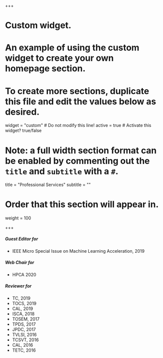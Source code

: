 +++
# Custom widget.
# An example of using the custom widget to create your own homepage section.
# To create more sections, duplicate this file and edit the values below as desired.
widget = "custom"  # Do not modify this line!
active = true  # Activate this widget? true/false

# Note: a full width section format can be enabled by commenting out the `title` and `subtitle` with a `#`.
title = "Professional Services"
subtitle = ""

# Order that this section will appear in.
weight = 100 

+++

##### Guest Editor for
- IEEE Micro Special Issue on Machine Learning Acceleration, 2019

##### Web Chair for
- HPCA 2020

##### Reviewer for
-	TC, 2019
-	TOCS, 2019
-	CAL, 2019
-	ISCA, 2018
-	TOSEM, 2017
-	TPDS, 2017
-	JPDC, 2017
-	TVLSI, 2016
-	TCSVT, 2016
-	CAL, 2016
-	TETC, 2016
